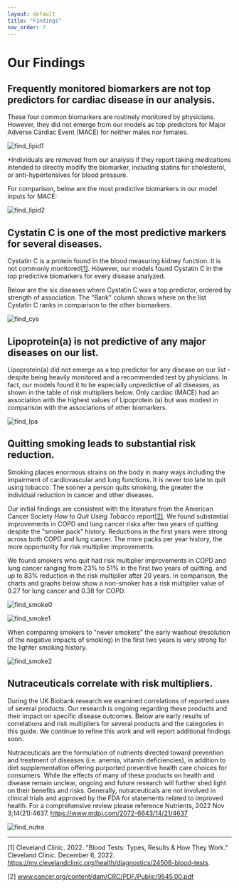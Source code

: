 ```yaml
---
layout: default
title: "Findings"
nav_order: 7
---
```


# Our Findings

## Frequently monitored biomarkers are not top predictors for cardiac disease in our analysis.

These four common biomarkers are routinely monitored by physicians. However, they did not emerge from our models as top predictors for Major Adverse Cardiac Event (MACE) for neither males nor females.

![find_lipid1](/assets/images/find_lipid1.png)

*Individuals are removed from our analysis if they report taking medications intended to directly modify the biomarker, including statins for cholesterol, or anti-hypertensives for blood pressure.

For comparison, below are the most predictive biomarkers in our model inputs for MACE:

![find_lipid2](/assets/images/find_lipid2.png)

## Cystatin C is one of the most predictive markers for several diseases.

Cystatin C is a protein found in the blood measuring kidney function. It is not commonly monitored[[1]](#_ftn1).  However, our models found Cystatin C in the top predictive biomarkers for every disease analyzed.

Below are the six diseases where Cystatin C was a top predictor, ordered by strength of association. The "Rank" column shows where on the list Cystatin C ranks in comparison to the other biomarkers.

![find_cys](/assets/images/find_cys.png)

## Lipoprotein(a) is not predictive of any major diseases on our list.

Lipoprotein(a) did not emerge as a top predictor for any disease on our list - despite being heavily monitored and a recommended test by physicians. In fact, our models found it to be especially unpredictive of all diseases, as shown in the table of risk multipliers below. Only cardiac (MACE) had an association with the highest values of Lipoprotein (a) but was modest in comparison with the associations of other biomarkers.

![find_lpa](/assets/images/find_lpa.png)

## Quitting smoking leads to substantial risk reduction.

Smoking places enormous strains on the body in many ways including the impairment of cardiovascular and lung functions. It is never too late to quit using tobacco. The sooner a person quits smoking, the greater the individual reduction in cancer and other diseases.

Our initial findings are consistent with the literature from the American Cancer Society *How to Quit Using Tobacco* report[[2]](#ftn2). We found substantial improvements in COPD and lung cancer risks after two years of quitting despite the "smoke pack" history. Reductions in the first years were strong across both COPD and lung cancer. The more packs per year history, the more opportunity for risk multiplier improvements.

We found smokers who quit had risk multiplier improvements in COPD and lung cancer ranging from 23% to 51% in the first two years of quitting, and up to 83% reduction in the risk multiplier after 20 years. In comparison, the charts and graphs below show a non-smoker has a risk multiplier value of 0.27 for lung cancer and 0.38 for COPD.


![find_smoke0](/assets/images/find_smoke0.png)

![find_smoke1](/assets/images/find_smoke1.png)

When comparing smokers to "never smokers" the early washout (resolution of the negative impacts of smoking) in the first two years is very strong for the lighter smoking history.

![find_smoke2](/assets/images/find_smoke2.png)

## Nutraceuticals correlate with risk multipliers.

During the UK Biobank research we examined correlations of reported uses of several products. Our research is ongoing regarding these products and their impact on specific disease outcomes. Below are early results of correlations and risk multipliers for several products and the categories in this guide. We continue to refine this work and will report additional findings soon.

Nutraceuticals are the formulation of nutrients directed toward prevention and treatment of diseases (i.e. anemia, vitamin deficiencies), in addition to diet supplementation offering purported preventive health care choices for consumers. While the effects of many of these products on health and disease remain unclear, ongoing and future research will further shed light on their benefits and risks. Generally, nutraceuticals are not involved in clinical trials and approved by the FDA for statements related to improved health. For a comprehensive review please reference Nutrients, 2022 Nov 3;14(21):4637. https://www.mdpi.com/2072-6643/14/21/4637

![find_nutra](/assets/images/find_nutra.png)

* * * * *
<a name="ftn1"></a>
[1] Cleveland Clinic. 2022. "Blood Tests: Types, Results & How They Work." Cleveland Clinic. December 6, 2022. https://my.clevelandclinic.org/health/diagnostics/24508-blood-tests.

[2] www.cancer.org/content/dam/CRC/PDF/Public/9545.00.pdf
